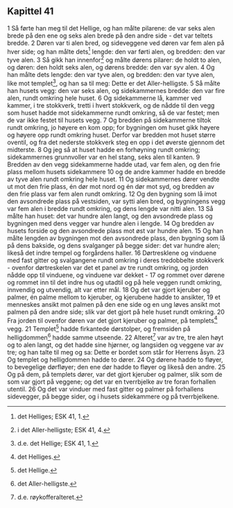 ## Kapittel 41

1 Så førte han meg til det Hellige, og han målte pilarene: de var seks alen brede på den ene og seks alen brede på den andre side - det var teltets bredde.
2 Døren var ti alen bred, og sideveggene ved døren var fem alen på hver side; og han målte dets[^1] lengde: den var førti alen, og bredden: den var tyve alen.
3 Så gikk han innenfor[^2] og målte dørens pilarer: de holdt to alen, og døren: den holdt seks alen, og dørens bredde: den var syv alen.
4 Og han målte dets lengde: den var tyve alen, og bredden: den var tyve alen, like mot templet[^3], og han sa til meg: Dette er det Aller-helligste.
5 Så målte han husets vegg: den var seks alen, og sidekammernes bredde: den var fire alen, rundt omkring hele huset.
6 Og sidekammerne lå, kammer ved kammer, i tre stokkverk, tretti i hvert stokkverk, og de nådde til den vegg som huset hadde mot sidekammerne rundt omkring, så de var festet; men de var ikke festet til husets vegg.
7 Og bredden på sidekammerne tiltok rundt omkring, jo høyere en kom opp; for bygningen om huset gikk høyere og høyere opp rundt omkring huset. Derfor var bredden mot huset større oventil, og fra det nederste stokkverk steg en opp i det øverste gjennom det midterste.
8 Og jeg så at huset hadde en forhøyning rundt omkring; sidekammernes grunnvoller var en hel stang, seks alen til kanten.
9 Bredden av den vegg sidekammerne hadde utad, var fem alen, og den frie plass mellom husets sidekammere
10 og de andre kammer hadde en bredde av tyve alen rundt omkring hele huset.
11 Og sidekammernes dører vendte ut mot den frie plass, én dør mot nord og én dør mot syd, og bredden av den frie plass var fem alen rundt omkring.
12 Og den bygning som lå imot den avsondrede plass på vestsiden, var sytti alen bred, og bygningens vegg var fem alen i bredde rundt omkring, og dens lengde var nitti alen.
13 Så målte han huset: det var hundre alen langt, og den avsondrede plass og bygningen med dens vegger var hundre alen i lengde.
14 Og bredden av husets forside og den avsondrede plass mot øst var hundre alen.
15 Og han målte lengden av bygningen mot den avsondrede plass, den bygning som lå på dens bakside, og dens svalganger på begge sider: det var hundre alen; likeså det indre tempel og forgårdens haller.
16 Dørtresklene og vinduene med fast gitter og svalgangene rundt omkring i deres tredobbelte stokkverk - ovenfor dørtreskelen var det et panel av tre rundt omkring, og jorden nådde opp til vinduene, og vinduene var dekket -
17 og rommet over dørene og rommet inn til det indre hus og utadtil og på hele veggen rundt omkring, innvendig og utvendig, alt var etter mål.
18 Og det var gjort kjeruber og palmer, én palme mellom to kjeruber, og kjerubene hadde to ansikter,
19 et menneskes ansikt mot palmen på den ene side og en ung løves ansikt mot palmen på den andre side; slik var det gjort på hele huset rundt omkring.
20 Fra jorden til ovenfor døren var det gjort kjeruber og palmer, på templets[^4] vegg.
21 Templet[^5] hadde firkantede dørstolper, og fremsiden på helligdommen[^6] hadde samme utseende.
22 Alteret[^7] var av tre, tre alen høyt og to alen langt, og det hadde sine hjørner, og langsiden og veggene var av tre; og han talte til meg og sa: Dette er bordet som står for Herrens åsyn.
23 Og templet og helligdommen hadde to dører.
24 Og dørene hadde to fløyer, to bevegelige dørfløyer; den ene dør hadde to fløyer og likeså den andre.
25 Og på dem, på templets dører, var det gjort kjeruber og palmer, slik som de som var gjort på veggene; og det var en tverrbjelke av tre foran forhallen utentil.
26 Og det var vinduer med fast gitter og palmer på forhallens sidevegger, på begge sider, og i husets sidekammere og på tverrbjelkene.

[^1]:  det Helliges; ESK 41, 1.
[^2]:  i det Aller-helligste; ESK 41, 4.
[^3]:  d.e. det Hellige; ESK 41, 1.
[^4]:  det Helliges.
[^5]:  det Hellige.
[^6]:  det Aller-helligste.
[^7]:  d.e. røykofferalteret.
